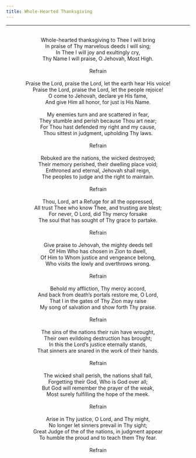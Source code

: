 ```yaml
---
title: Whole-Hearted Thanksgiving
---
```


---
<center>
<br/>
Whole-hearted thanksgiving to Thee I will bring<br/>
In praise of Thy marvelous deeds I will sing;<br/>
In Thee I will joy and exultingly cry,<br/>
Thy Name I will praise, O Jehovah, Most High.<br/>
<br/>
Refrain<br/>
<br/>
Praise the Lord, praise the Lord, let the earth hear His voice!<br/>
Praise the Lord, praise the Lord, let the people rejoice!<br/>
O come to Jehovah, declare ye His fame,<br/>
And give Him all honor, for just is His Name.<br/>
<br/>
My enemies turn and are scattered in fear,<br/>
They stumble and perish because Thou art near;<br/>
For Thou hast defended my right and my cause,<br/>
Thou sittest in judgment, upholding Thy laws.<br/>
<br/>
Refrain<br/>
<br/>
Rebuked are the nations, the wicked destroyed;<br/>
Their memory perished, their dwelling place void;<br/>
Enthroned and eternal, Jehovah shall reign,<br/>
The peoples to judge and the right to maintain.<br/>
<br/>
Refrain<br/>
<br/>
Thou, Lord, art a Refuge for all the oppressed,<br/>
All trust Thee who know Thee, and trusting are blest;<br/>
For never, O Lord, did Thy mercy forsake<br/>
The soul that has sought of Thy grace to partake.<br/>
<br/>
Refrain<br/>
<br/>
Give praise to Jehovah, the mighty deeds tell<br/>
Of Him Who has chosen in Zion to dwell,<br/>
Of Him to Whom justice and vengeance belong,<br/>
Who visits the lowly and overthrows wrong.<br/>
<br/>
Refrain<br/>
<br/>
Behold my affliction, Thy mercy accord,<br/>
And back from death’s portals restore me, O Lord,<br/>
That I in the gates of Thy Zion may raise<br/>
My song of salvation and show forth Thy praise.<br/>
<br/>
Refrain<br/>
<br/>
The sins of the nations their ruin have wrought,<br/>
Their own evildoing destruction has brought;<br/>
In this the Lord’s justice eternally stands,<br/>
That sinners are snared in the work of their hands.<br/>
<br/>
Refrain<br/>
<br/>
The wicked shall perish, the nations shall fall,<br/>
Forgetting their God, Who is God over all;<br/>
But God will remember the prayer of the weak,<br/>
Most surely fulfilling the hope of the meek.<br/>
<br/>
Refrain<br/>
<br/>
Arise in Thy justice, O Lord, and Thy might,<br/>
No longer let sinners prevail in Thy sight;<br/>
Great Judge of the of the nations, in judgment appear<br/>
To humble the proud and to teach them Thy fear.<br/>
<br/>
Refrain<br/>

</center>